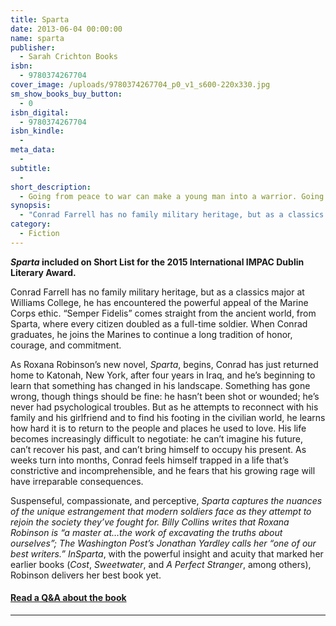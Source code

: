 ```yaml
---
title: Sparta
date: 2013-06-04 00:00:00
name: sparta
publisher:
  - Sarah Crichton Books
isbn:
  - 9780374267704
cover_image: /uploads/9780374267704_p0_v1_s600-220x330.jpg
sm_show_books_buy_button:
  - 0
isbn_digital:
  - 9780374267704
isbn_kindle:
  -
meta_data:
  -
subtitle:
  -
short_description:
  - Going from peace to war can make a young man into a warrior. Going from war to peace can destroy him.
synopsis:
  - "Conrad Farrell has no family military heritage, but as a classics major at Williams College, he has encountered the powerful appeal of the Marine Corps ethic. “Semper Fidelis” comes straight from the ancient world, from Sparta, where every citizen doubled as a full-time soldier. When Conrad graduates, he joins the Marines to continue a long tradition of honor, courage, and commitment.\n\nAs Roxana Robinson’s new novel,\_<i>Sparta</i>, begins, Conrad has just returned home to Katonah, New York, after four years in Iraq, and he’s beginning to learn that something has changed in his landscape. Something has gone wrong, though things should be fine: he hasn’t been shot or wounded; he’s never had psychological troubles. But as he attempts...\n"
category:
  - Fiction
---
```



***Sparta* included on Short List for the 2015 International IMPAC Dublin Literary Award.**

Conrad Farrell has no family military heritage, but as a classics major at Williams College, he has encountered the powerful appeal of the Marine Corps ethic. “Semper Fidelis” comes straight from the ancient world, from Sparta, where every citizen doubled as a full-time soldier. When Conrad graduates, he joins the Marines to continue a long tradition of honor, courage, and commitment.

As Roxana Robinson’s new novel,&nbsp;*Sparta*, begins, Conrad has just returned home to Katonah, New York, after four years in Iraq, and he’s beginning to learn that something has changed in his landscape. Something has gone wrong, though things should be fine: he hasn’t been shot or wounded; he’s never had psychological troubles. But as he attempts to reconnect with his family and his girlfriend and to find his footing in the civilian world, he learns how hard it is to return to the people and places he used to love. His life becomes increasingly difficult to negotiate: he can’t imagine his future, can’t recover his past, and can’t bring himself to occupy his present. As weeks turn into months, Conrad feels himself trapped in a life that’s constrictive and incomprehensible, and he fears that his growing rage will have irreparable consequences.

Suspenseful, compassionate, and perceptive,&nbsp;*Sparta&nbsp;*captures the nuances of the unique estrangement that modern soldiers face as they attempt to rejoin the society they’ve fought for. Billy Collins writes that Roxana Robinson is “a master at…the work of excavating the truths about ourselves”;&nbsp;*The Washington Post*’s Jonathan Yardley calls her “one of our best writers.” In*Sparta*, with the powerful insight and acuity that marked her earlier books (*Cost*,&nbsp;*Sweetwater*, and&nbsp;*A Perfect Stranger*, among others), Robinson delivers her best book yet.

#### [Read a Q&A about the book](/book-extras/a-conversation-with-roxana-robinson-author-of-sparta/)

---
